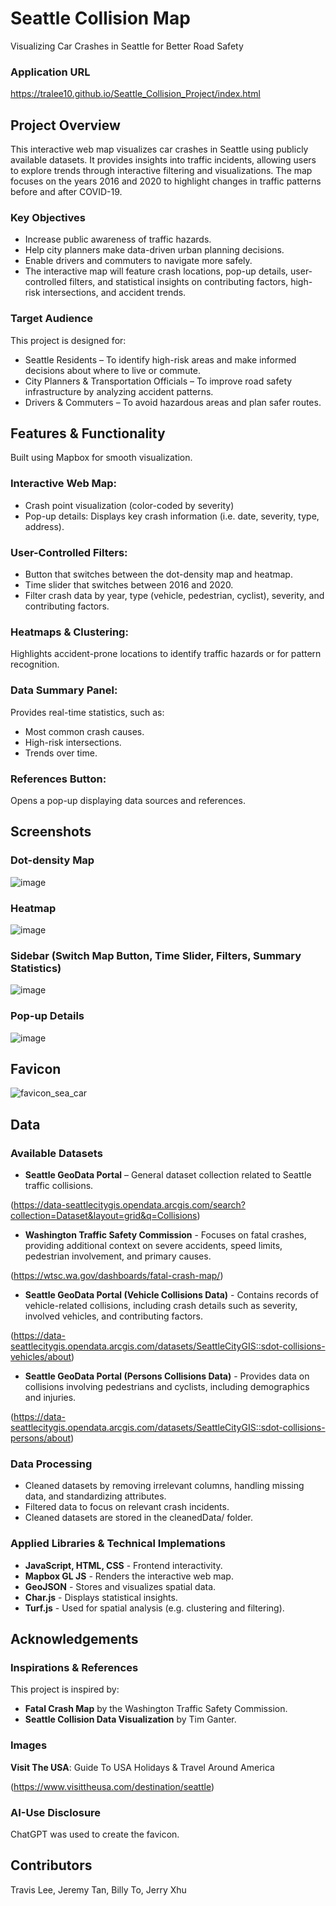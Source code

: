 # Seattle Collision Map

Visualizing Car Crashes in Seattle for Better Road Safety

### Application URL
https://tralee10.github.io/Seattle_Collision_Project/index.html

## Project Overview
This interactive web map visualizes car crashes in Seattle using publicly available datasets. It provides insights into traffic incidents, allowing users to explore trends through interactive filtering and visualizations. The map focuses on the years 2016 and 2020 to highlight changes in traffic patterns before and after COVID-19.

### Key Objectives
* Increase public awareness of traffic hazards.
* Help city planners make data-driven urban planning decisions.
* Enable drivers and commuters to navigate more safely.
* The interactive map will feature crash locations, pop-up details, user-controlled filters, and statistical insights on contributing factors, high-risk intersections, and accident trends.

### Target Audience
This project is designed for:

* Seattle Residents – To identify high-risk areas and make informed decisions about where to live or commute.
* City Planners & Transportation Officials – To improve road safety infrastructure by analyzing accident patterns.
* Drivers & Commuters – To avoid hazardous areas and plan safer routes.



## Features & Functionality

Built using Mapbox for smooth visualization.

### Interactive Web Map:

* Crash point visualization (color-coded by severity)
* Pop-up details: Displays key crash information (i.e. date, severity, type, address).

### User-Controlled Filters:

* Button that switches between the dot-density map and heatmap.
* Time slider that switches between 2016 and 2020.
* Filter crash data by year, type (vehicle, pedestrian, cyclist), severity, and contributing factors.

### Heatmaps & Clustering:

Highlights accident-prone locations to identify traffic hazards or for pattern recognition.

### Data Summary Panel:

Provides real-time statistics, such as:

* Most common crash causes.
* High-risk intersections.
* Trends over time.

### References Button:

Opens a pop-up displaying data sources and references.


## Screenshots

### Dot-density Map
![image](https://github.com/user-attachments/assets/69bcc84b-0955-4469-96fb-e71f85077b95)

### Heatmap
![image](https://github.com/user-attachments/assets/7becac01-792f-4332-93b6-51726b46203c)

### Sidebar (Switch Map Button, Time Slider, Filters, Summary Statistics)
![image](https://github.com/user-attachments/assets/1c310033-1ee4-476d-bc8d-035cf535bc42)

### Pop-up Details
![image](https://github.com/user-attachments/assets/f3368d31-d796-442a-91a6-0efe4f15becd)


## Favicon
![favicon_sea_car](https://github.com/user-attachments/assets/19f2ef80-dd44-444c-a53a-6d3895fe8849)




## Data

### Available Datasets

* **Seattle GeoData Portal** – General dataset collection related to Seattle traffic collisions. 

(https://data-seattlecitygis.opendata.arcgis.com/search?collection=Dataset&layout=grid&q=Collisions)

* **Washington Traffic Safety Commission** - Focuses on fatal crashes, providing additional context on severe accidents, speed limits, pedestrian involvement, and primary causes. 

(https://wtsc.wa.gov/dashboards/fatal-crash-map/)

* **Seattle GeoData Portal (Vehicle Collisions Data)** - Contains records of vehicle-related collisions, including crash details such as severity, involved vehicles, and contributing factors. 

(https://data-seattlecitygis.opendata.arcgis.com/datasets/SeattleCityGIS::sdot-collisions-vehicles/about)

* **Seattle GeoData Portal (Persons Collisions Data)** - Provides data on collisions involving pedestrians and cyclists, including demographics and injuries. 

(https://data-seattlecitygis.opendata.arcgis.com/datasets/SeattleCityGIS::sdot-collisions-persons/about)


### Data Processing

* Cleaned datasets by removing irrelevant columns, handling missing data, and standardizing attributes.
* Filtered data to focus on relevant crash incidents.
* Cleaned datasets are stored in the cleanedData/ folder.

### Applied Libraries & Technical Implemations

* **JavaScript, HTML, CSS** - Frontend interactivity.
* **Mapbox GL JS** - Renders the interactive web map.
* **GeoJSON** - Stores and visualizes spatial data.
* **Char.js** - Displays statistical insights.
* **Turf.js** - Used for spatial analysis (e.g. clustering and filtering).



## Acknowledgements

### Inspirations & References
This project is inspired by:

* **Fatal Crash Map** by the Washington Traffic Safety Commission.
* **Seattle Collision Data Visualization** by Tim Ganter.

### Images

**Visit The USA**: Guide To USA Holidays & Travel Around America

(https://www.visittheusa.com/destination/seattle)

### AI-Use Disclosure

ChatGPT was used to create the favicon.



## Contributors

Travis Lee, Jeremy Tan, Billy To, Jerry Xhu

